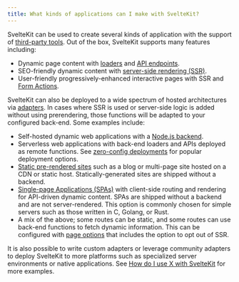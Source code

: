 ```yaml
---
title: What kinds of applications can I make with SvelteKit?
---
```


SvelteKit can be used to create several kinds of application with the support of [third-party tools](#integrations). Out of the box, SvelteKit supports many features including:

- Dynamic page content with [loaders](/docs/load) and [API endpoints](/docs/routing#server).
- SEO-friendly dynamic content with [server-side rendering (SSR)](/docs/glossary#ssr).
- User-friendly progressively-enhanced interactive pages with SSR and [Form Actions](/docs/form-actions).

SvelteKit can also be deployed to a wide spectrum of hosted architectures via [adapters](/docs/adapters). In cases where SSR is used or server-side logic is added without using prerendering, those functions will be adapted to your configured back-end. Some examples include:

- Self-hosted dynamic web applications with a [Node.js backend](/docs/adapter-node).
- Serverless web applications with back-end loaders and APIs deployed as remote functions. See [zero-config deployments](/docs/adapter-auto) for popular deployment options.
- [Static pre-rendered sites](/docs/adapter-static) such as a blog or multi-page site hosted on a CDN or static host. Statically-generated sites are shipped without a backend.
- [Single-page Applications (SPAs)](/docs/single-page-apps) with client-side routing and rendering for API-driven dynamic content. SPAs are shipped without a backend and are not server-rendered. This option is commonly chosen for simple servers such as those written in C, Golang, or Rust.
- A mix of the above; some routes can be static, and some routes can use back-end functions to fetch dynamic information. This can be configured with [page options](/docs/page-options) that includes the option to opt out of SSR.

It is also possible to write custom adapters or leverage community adapters to deploy SvelteKit to more platforms such as specialized server environments or native applications. See [How do I use X with SvelteKit](#integrations) for more examples.
